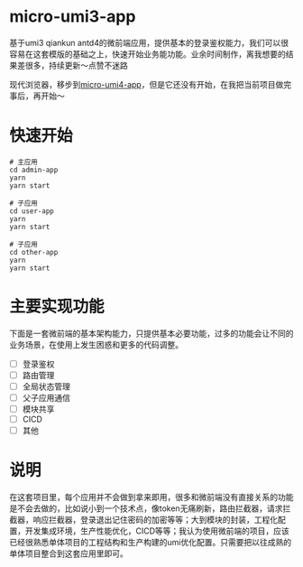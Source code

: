# micro-umi3-app

基于umi3 qiankun antd4的微前端应用，提供基本的登录鉴权能力，我们可以很容易在这套模版的基础之上，快速开始业务能功能。业余时间制作，离我想要的结果差很多，持续更新～点赞不迷路

现代浏览器，移步到[micro-umi4-app](https://github.com/GavinBirkhoff/micro-umi4-app)，但是它还没有开始，在我把当前项目做完事后，再开始～
# 快速开始

```shell
# 主应用
cd admin-app
yarn
yarn start

# 子应用
cd user-app
yarn
yarn start

# 子应用
cd other-app
yarn
yarn start
```

# 主要实现功能

下面是一套微前端的基本架构能力，只提供基本必要功能，过多的功能会让不同的业务场景，在使用上发生困惑和更多的代码调整。

- [ ] 登录鉴权
- [ ] 路由管理
- [ ] 全局状态管理
- [ ] 父子应用通信
- [ ] 模块共享
- [ ] CICD
- [ ] 其他
# 说明

在这套项目里，每个应用并不会做到拿来即用，很多和微前端没有直接关系的功能是不会去做的，比如说小到一个技术点，像token无痛刷新，路由拦截器，请求拦截器，响应拦截器，登录退出记住密码的加密等等；大到模块的封装，工程化配置，开发集成环境，生产性能优化，CICD等等；我认为使用微前端的项目，应该已经很熟悉单体项目的工程结构和生产构建的umi优化配置。只需要把以往成熟的单体项目整合到这套应用里即可。